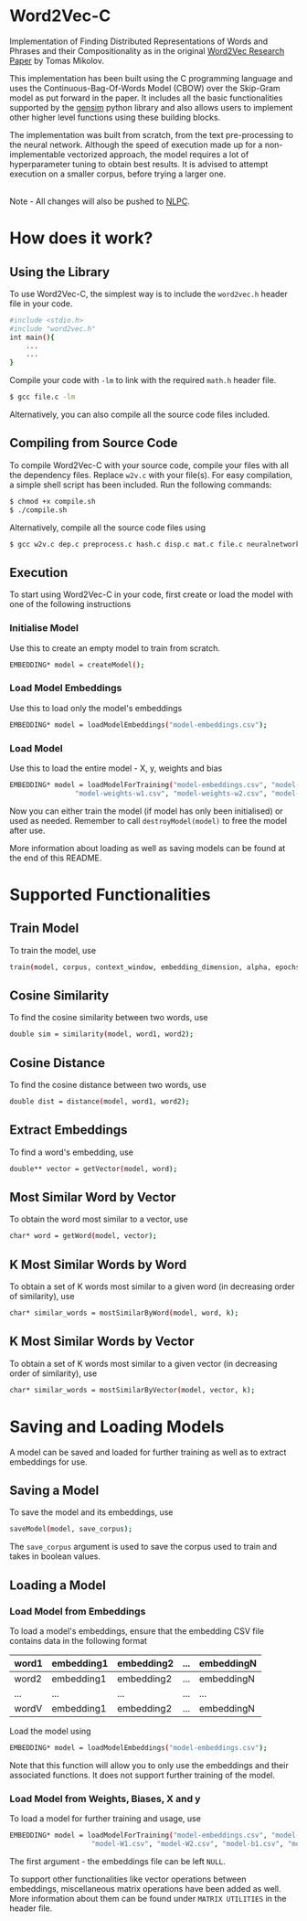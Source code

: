 # Word2Vec-C
Implementation of Finding Distributed Representations of Words and Phrases and their Compositionality as in the original [Word2Vec Research Paper](https://papers.nips.cc/paper/5021-distributed-representations-of-words-and-phrases-and-their-compositionality) by Tomas Mikolov.<br>

This implementation has been built using the C programming language and uses the Continuous-Bag-Of-Words Model (CBOW) over the Skip-Gram model as put forward in the paper. It includes all the basic functionalities supported by the [gensim](https://radimrehurek.com/gensim/models/word2vec.html) python library and also allows users to implement other higher level functions using these building blocks.<br>

The implementation was built from scratch, from the text pre-processing to the neural network. Although the speed of execution made up for a non-implementable vectorized approach, the model requires a lot of hyperparameter tuning to obtain best results. It is advised to attempt execution on a smaller corpus, before trying a larger one.<br><br>

Note - All changes will also be pushed to [NLPC](https://github.com/aditeyabaral/NLPC).

# How does it work?

## Using the Library

To use Word2Vec-C, the simplest way is to include the ```word2vec.h``` header file in your code. 

```sh
#include <stdio.h>
#include "word2vec.h"
int main(){
    ...
    ...
}
```

Compile your code with ```-lm``` to link with the required ```math.h``` header file. <br>

```sh
$ gcc file.c -lm
```

Alternatively, you can also compile all the source code files included.

## Compiling from Source Code

To compile Word2Vec-C with your source code, compile your files with all the dependency files. Replace ```w2v.c``` with your file(s). For easy compilation, a simple shell script has been included. Run the following commands:<br>

```sh
$ chmod +x compile.sh
$ ./compile.sh
```

Alternatively, compile all the source code files using <br>
```sh
$ gcc w2v.c dep.c preprocess.c hash.c disp.c mat.c file.c neuralnetwork.c func.c mem.c -lm
```

## Execution

To start using Word2Vec-C in your code, first create or load the model with one of the following instructions

### Initialise Model
Use this to create an empty model to train from scratch.

```sh
EMBEDDING* model = createModel();
```

### Load Model Embeddings
Use this to load only the model's embeddings

```sh
EMBEDDING* model = loadModelEmbeddings("model-embeddings.csv");
```

### Load Model
Use this to load the entire model - X, y, weights and bias

```sh
EMBEDDING* model = loadModelForTraining("model-embeddings.csv", "model-X.csv", "model-y.csv", 
                "model-weights-w1.csv", "model-weights-w2.csv", "model-bias-b1.csv", "model-bias-b2.csv");
```

Now you can either train the model (if model has only been initialised) or used as needed. Remember to call ```destroyModel(model)``` to free the model after use.

More information about loading as well as saving models can be found at the end of this README.

# Supported Functionalities

## Train Model

To train the model, use
```sh
train(model, corpus, context_window, embedding_dimension, alpha, epochs, random_state, save_model_corpus);
```

## Cosine Similarity 
To find the cosine similarity between two words, use
```sh
double sim = similarity(model, word1, word2);
```
## Cosine Distance
To find the cosine distance between two words, use 
```sh
double dist = distance(model, word1, word2);
```
## Extract Embeddings 
To find a word's embedding, use
```sh
double** vector = getVector(model, word);
```
## Most Similar Word by Vector 
To obtain the word most similar to a vector, use
```sh
char* word = getWord(model, vector);
```
## K Most Similar Words by Word 
To obtain a set of K words most similar to a given word (in decreasing order of similarity), use
```sh
char* similar_words = mostSimilarByWord(model, word, k);
```
## K Most Similar Words by Vector
To obtain a set of K words most similar to a given vector (in decreasing order of similarity), use
```sh
char* similar_words = mostSimilarByVector(model, vector, k);
```

# Saving and Loading Models

A model can be saved and loaded for further training as well as to extract embeddings for use. 

## Saving a Model
To save the model and its embeddings, use

```sh
saveModel(model, save_corpus);
```
The ```save_corpus``` argument is used to save the corpus used to train and takes in boolean values.

## Loading a Model

### Load Model from Embeddings
To load a model's embeddings, ensure that the embedding CSV file contains data in the following format

| word1 | embedding1 | embedding2 | ... | embeddingN |
|-------|------------|------------|-----|------------|
| word2 | embedding1 | embedding2 | ... | embeddingN |
| ...   | ...        | ...        | ... | ...        |
| wordV | embedding1 | embedding2 | ... | embeddingN |

Load the model using
```sh
EMBEDDING* model = loadModelEmbeddings("model-embeddings.csv");
```

Note that this function will allow you to only use the embeddings and their associated functions. It does not support further training of the model. 

### Load Model from Weights, Biases, X and y
To load a model for further training and usage, use 

```sh
EMBEDDING* model = loadModelForTraining("model-embeddings.csv", "model-X.csv", "model-y.csv", 
                    "model-W1.csv", "model-W2.csv", "model-b1.csv", "model-b2.csv");
```
The first argument - the embeddings file can be left ```NULL```. 


To support other functionalities like vector operations between embeddings, miscellaneous matrix operations have been added as well. More information about them can be found under ```MATRIX UTILITIES``` in the header file.
